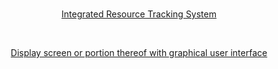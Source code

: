 <br />

<p align="center"><a href="http://pdfaiw.uspto.gov/.aiw?docid=20160275436">Integrated Resource Tracking System</a></p>

<br />

<p align="center"><a href="http://pdfpiw.uspto.gov/.piw?Docid=D0779522">Display screen or portion thereof with graphical user interface</a></p>
